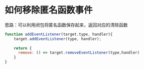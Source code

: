 # 如何移除匿名函数事件

思路：可以利用闭包将匿名函数保存起来，返回对应的清除函数

```js
function addEventListener(target,type, handler){
    target.addEventListener(type, handler);
    
    return {
      remove: () => target.removeEventListener(type,handler)
    }
}
```